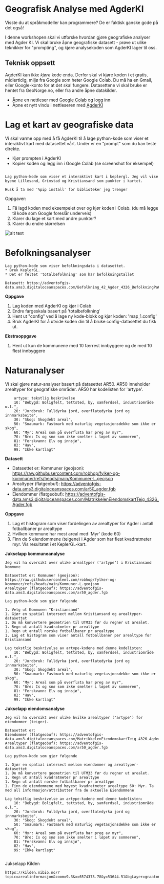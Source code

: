 # Geografisk Analyse med AgderKI

Visste du at språkmodeller kan programmere? De er faktisk ganske gode på det også! 
 
I denne workshopen skal vi utforske hvordan gjøre geografiske analyser med Agder KI. Vi skal bruke åpne geografiske datasett - prøve ut ulike teknikker for "prompting", og kjøre analysekoden som AgderKI lager til oss. 

## Teknisk oppsett
AgderKI kan ikke _kjøre_ kode enda. Derfor skal vi kjøre koden i et gratis, midlertidig, miljø fra Google som heter Google Colab. Du må ha en Gmail, eller Google-konto for at det skal fungere. Datasettene vi skal bruke er hentet fra GeoNorge.no, eller fra andre åpne datakilder. 

* Åpne en nettleser med [Google Colab](https://colab.research.google.com/) og logg inn
* Åpne et nytt vindu i nettleseren med [AgderKI](https://agderki.egde.io/)

# Lag et kart av geografiske data

Vi skal varme opp med å få AgderKI til å lage python-kode som viser et interaktivt kart med datasettet vårt. Under er en "prompt" som du kan teste direkte. 

* Kjør prompten i AgderKI
* Kopier koden og legg inn i Google Colab (se screenshot for eksempel)

```

Lag python-kode som viser et interaktivt kart i keplergl. Jeg vil vise byene Lillesand, Grimstad og Kristiansand som punkter i kartet.

Husk å ta med '%pip install' for biblioteker jeg trenger

```

Oppgaver:
1. Få lagd koden med eksempelet over og kjør koden i Colab. (du må legge til kode som Google foreslår underveis)
1. Klarer du lage et kart med andre punkter?
1. Klarer du endre størrelsen

![alt text](chrome_vsSQxIxW1x.gif)

# Befolkningsanalyser

```
Lag python-kode som viser befolkningsdata i datasettet. 
* Bruk KeplerGL.
* Det er feltet 'totalbefolkning' som har befolkningstallet

Datasett: https://adventofgis-data.ams3.digitaloceanspaces.com/Befolkning_42_Agder_4326_BefolkningPaGrunnkretsniva2022.fgb
```

**Oppgave**
1. Lag koden med AgderKI og kjør i Colab
1. Endre fargeskala basert på 'totalbefolkning'
1. Hent ut "config" ved å lage ny kode-blokk og kjør koden: 'map_1.config' 
1. Bruk AgderKI for å utvide koden din til å bruke config-datasettet du fikk ut. 

**Ekstraoppgave**
1. Hent ut kun de kommunene med 10 færrest innbyggere og de med 10 flest innbyggere


# Naturanalyser

Vi skal gjøre natur-analyser basert på datasettet AR50. AR50 inneholder arealtyper for geografiske områder. AR50 har kodelisten for 'artype'.

```
    artype: tekstlig beskrivelse
    10: "Bebygd: Boligfelt, tettsted, by, samferdsel, industriområde o.l.",
    20: "Jordbruk: Fulldyrka jord, overflatedyrka jord og innmarksbeite",
    30: "Skog: Skogdekt areal",
    50: "Snaumark: Fastmark med naturlig vegetasjonsdekke som ikke er skog",
    60: "Myr: Areal som på overflata har preg av myr",
    70: "Bre: Is og snø som ikke smelter i løpet av sommeren",
    81: "Ferskvann: Elv og innsjø",
    82: "Hav",
    99: "Ikke kartlagt"
```

**Datasett**
* Datasettet er: Kommuner (geojson): https://raw.githubusercontent.com/robhop/fylker-og-kommuner/refs/heads/main/Kommuner-L.geojson
* Arealtyper (flatgeobuf): https://adventofgis-data.ams3.digitaloceanspaces.com/ar50_agder.fgb
* Eiendommer (flatgeobuf): https://adventofgis-data.ams3.digitaloceanspaces.com/MatrikkelenEiendomskartTeig_4326_Agder.fgb

**Oppgave**
1. Lag et histogram som viser fordelingen av arealtyper for Agder i antall fotballbaner pr arealtype
1. Hvilken kommune har mest areal med 'Myr' (kode 60)
1. Finn de 5 eiendommene (teigene) i Agder som har flest kvadratmeter myr. Vis resultatet i et KeplerGL-kart. 

**Jukselapp kommuneanalyse**

```
Jeg vil ha oversikt over ulike arealtyper ('artype') i Kristiansand kommune

Datasettet er: Kommuner (geojson): https://raw.githubusercontent.com/robhop/fylker-og-kommuner/refs/heads/main/Kommuner-L.geojson
Arealtyper (flatgeobuf): https://adventofgis-data.ams3.digitaloceanspaces.com/ar50_agder.fgb

Lag python-kode som gjør følgende

1. Velg ut Kommunen "Kristiansand"
1. Gjør en spatial intersect mellom Kristiansand og arealtyper-datasettet
1. Du må konvertere geometrien til UTM33 før du regner ut arealet.
1. Regn ut antall kvadratmeter pr arealtype
1. Regn ut antall norske fotballbaner pr arealtype
1. Lag et histogram som viser antall fotballbaner per arealtype for Kristiansand

Lag tekstlig beskrivelse av artype-kodene med denne kodelisten:
    10: "Bebygd: Boligfelt, tettsted, by, samferdsel, industriområde o.l.",
    20: "Jordbruk: Fulldyrka jord, overflatedyrka jord og innmarksbeite",
    30: "Skog: Skogdekt areal",
    50: "Snaumark: Fastmark med naturlig vegetasjonsdekke som ikke er skog",
    60: "Myr: Areal som på overflata har preg av myr",
    70: "Bre: Is og snø som ikke smelter i løpet av sommeren",
    81: "Ferskvann: Elv og innsjø",
    82: "Hav",
    99: "Ikke kartlagt"

```

**Jukselapp eiendomsanalyse**

```
Jeg vil ha oversikt over ulike hvilke arealtyper ('artype') for eiendommer (teiger). 

Datasettet er: 
Eiendommer (flatgeobuf): https://adventofgis-data.ams3.digitaloceanspaces.com/MatrikkelenEiendomskartTeig_4326_Agder.fgb
Arealtyper (flatgeobuf): https://adventofgis-data.ams3.digitaloceanspaces.com/ar50_agder.fgb

Lag python-kode som gjør følgende

1. Gjør en spatial intersect mellom eiendommer og arealtyper-datasettet
1. Du må konvertere geometrien til UTM33 før du regner ut arealet.
1. Regn ut antall kvadratmeter pr arealtype
1. Regn ut antall norske fotballbaner pr arealtype
1. Finn de eiendommene med høyest kvadratmeter arealtype 60: Myr. Ta med all informasjon/attributter fra de aktuelle Eiendommene

Lag tekstlig beskrivelse av artype-kodene med denne kodelisten:
    10: "Bebygd: Boligfelt, tettsted, by, samferdsel, industriområde o.l.",
    20: "Jordbruk: Fulldyrka jord, overflatedyrka jord og innmarksbeite",
    30: "Skog: Skogdekt areal",
    50: "Snaumark: Fastmark med naturlig vegetasjonsdekke som ikke er skog",
    60: "Myr: Areal som på overflata har preg av myr",
    70: "Bre: Is og snø som ikke smelter i løpet av sommeren",
    81: "Ferskvann: Elv og innsjø",
    82: "Hav",
    99: "Ikke kartlagt"


```


Jukselapp Kilden
```
https://kilden.nibio.no/?topic=arealinformasjon&zoom=9.3&x=6574373.78&y=53644.51&bgLayer=graatone&layers=ar5_arealtype,ar50_arealtype,basis_eiendomsgrenser,basis_gnr_bnr&layers_opacity=0.75,0.75,0.75,0.75&layers_visibility=true,true,true,true

```



